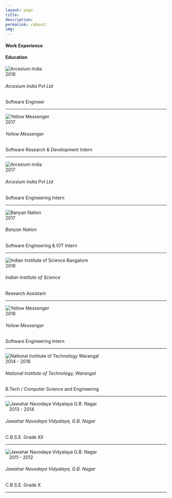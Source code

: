 ```yaml
--- 
layout: page 
title:
description:
permalink: /about/ 
img: 
--- 
```

<link rel="stylesheet" type="text/css" href="{{ site.baseurl }}/about.css" />
<!-- <script src="https://architkansal.github.io/bootstrap/js/bootstrap.min.js"></script> -->
<div class="row">
<div class="col-sm-6">
<h4 class="uppercase mb40 mb-xs-24"> Work Experience</h4>
</div>
<div class="col-sm-6">
<h4 class="uppercase mb40 mb-xs-24"> Education</h4>
</div>
</div>

<div class="row">

<div class="col-md-6 col-sm-10">

<div class="row">
<div class="col-md-2">
<img src="https://architkansal.github.io/images/arcesium.png" alt="Arcesium India">
</div>
<div class="col-md-10">
<span class="pull-right fade-1-4">2018</span>
<h6 class="uppercase mb0">Arcesium India Pvt Ltd</h6>
<span class="fade-half inline-block mb24">Software Engineer</span>
</div>
<hr class="fade-3-4">
</div>

<div div class="row">
<div class="col-md-2">
<img src="https://architkansal.github.io/images/yellowmessenger.png" alt="Yellow Messenger">
</div>
<div class="col-md-10">
<span class="pull-right fade-1-4">2017</span>
<h6 class="uppercase mb0">Yellow Messenger</h6>
<span class="fade-half inline-block mb24">Software Research & Development Intern </span>
</div>
<hr class="fade-3-4">
</div>

<div div class="row">
<div class="col-md-2">
<img src="https://architkansal.github.io/images/arcesium.png" alt="Arcesium India">
</div>
<div class="col-md-10">
<span class="pull-right fade-1-4">2017</span>
<h6 class="uppercase mb0">Arcesium India Pvt Ltd</h6>
<span class="fade-half inline-block mb24">Software Engineering Intern </span>
</div>
<hr class="fade-3-4">
</div>


<div div class="row">
<div class="col-md-2">
<img src="https://architkansal.github.io/images/banyannation.png" alt="Banyan Nation">
</div>
<div class="col-md-10">
<span class="pull-right fade-1-4">2017</span>
<h6 class="uppercase mb0">Banyan Nation</h6>
<span class="fade-half inline-block mb24">Software Engineering & IOT Intern </span>
</div>
<hr class="fade-3-4">
</div>

<div div class="row">
<div class="col-md-2">
<img src="https://architkansal.github.io/images/iisc.png" alt="Indian Institute of Science Bangalore">
</div>
<div class="col-md-10">
<span class="pull-right fade-1-4">2016</span>
<h6 class="uppercase mb0">Indian Institute of Science</h6>
<span class="fade-half inline-block mb24">Research Assistant </span>
</div>
<hr class="fade-3-4">
</div>

<div div class="row">
<div class="col-md-2">
<img src="https://architkansal.github.io/images/yellowmessenger.png" alt="Yellow Messenger">
</div>
<div class="col-md-10">
<span class="pull-right fade-1-4">2016</span>
<h6 class="uppercase mb0">Yellow Messenger</h6>
<span class="fade-half inline-block mb24">Software Engineering Intern </span>
</div>
<hr class="fade-3-4">
</div>

</div>

<div class="col-md-6 col-sm-10">

<div div class="row">
<div class="col-md-2">
<img src="https://architkansal.github.io/images/nitw.png" alt="National Institute of Technology Warangal">
</div>
<div class="col-md-10">
<span class="pull-right fade-1-4">2014 - 2018</span>
<h6 class="uppercase mb0">National Institute of Technology, Warangal</h6>
<span class="fade-half inline-block mb24">B.Tech / Computer Science and Engineering</span>
</div>
<hr class="fade-3-4">
</div>

<div div class="row">
<div class="col-md-2">
<img src="https://architkansal.github.io/images/jnv.jpg" alt="Jawahar Navodaya Vidyalaya G.B. Nagar">
</div>
<div class="col-md-10">
<span class="pull-right fade-1-4">&nbsp;&nbsp;&nbsp;2013 - 2014</span>
<h6 class="uppercase mb0">Jawahar Navodaya Vidyalaya, G.B. Nagar</h6>
<span class="fade-half inline-block mb24">C.B.S.E. Grade XII</span>
</div>
<hr class="fade-3-4">
</div>

<div div class="row">
<div class="col-md-2">
<img src="https://architkansal.github.io/images/jnv.jpg" alt="Jawahar Navodaya Vidyalaya G.B. Nagar">
</div>
<div class="col-md-10">
<span class="pull-right fade-1-4">&nbsp;&nbsp;&nbsp;2011 - 2012</span>
<h6 class="uppercase mb0">Jawahar Navodaya Vidyalaya, G.B. Nagar</h6>
<span class="fade-half inline-block mb24">C.B.S.E. Grade X</span>
</div>
<hr class="fade-3-4">
</div>

</div>

</div>


